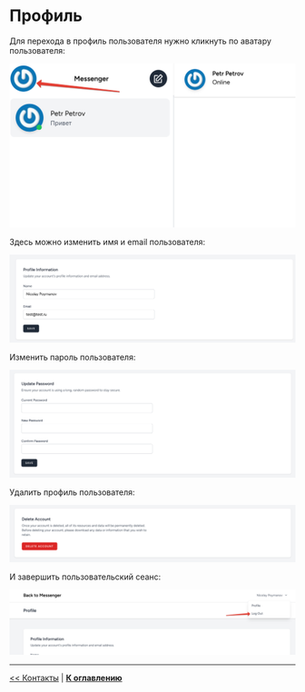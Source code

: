 # Профиль

Для перехода в профиль пользователя нужно кликнуть по аватару пользователя:

![](img/01.png)

Здесь можно изменить имя и email пользователя:

![](img/02.png)

Изменить пароль пользователя:

![](img/03.png)

Удалить профиль пользователя:

![](img/04.png)

И завершить пользовательский сеанс:

![](img/05.png)

---

[<< Контакты](../09-contacts/README.md) | [**К оглавлению**](../README.md)
